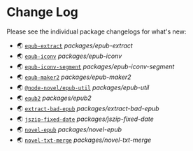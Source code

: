 # Change Log

Please see the individual package changelogs for what's new:

* 🌏 [`epub-extract`](./packages/epub-extract/CHANGELOG.md "packages/epub-extract") *packages/epub-extract*
* 🌏 [`epub-iconv`](./packages/epub-iconv/CHANGELOG.md "packages/epub-iconv") *packages/epub-iconv*
* 🌏 [`epub-iconv-segment`](./packages/epub-iconv-segment/CHANGELOG.md "packages/epub-iconv-segment") *packages/epub-iconv-segment*
* 🌏 [`epub-maker2`](./packages/epub-maker2/CHANGELOG.md "packages/epub-maker2") *packages/epub-maker2*
* 🌏 [`@node-novel/epub-util`](./packages/epub-util/CHANGELOG.md "packages/epub-util") *packages/epub-util*
* 🌏 [`epub2`](./packages/epub2/CHANGELOG.md "packages/epub2") *packages/epub2*
* 🌏 [`extract-bad-epub`](./packages/extract-bad-epub/CHANGELOG.md "packages/extract-bad-epub") *packages/extract-bad-epub*
* 🌏 [`jszip-fixed-date`](./packages/jszip-fixed-date/CHANGELOG.md "packages/jszip-fixed-date") *packages/jszip-fixed-date*
* 🌏 [`novel-epub`](./packages/novel-epub/CHANGELOG.md "packages/novel-epub") *packages/novel-epub*
* 🌏 [`novel-txt-merge`](./packages/novel-txt-merge/CHANGELOG.md "packages/novel-txt-merge") *packages/novel-txt-merge*

